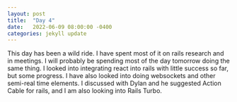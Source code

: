 ```yaml
---
layout: post
title:  "Day 4"
date:   2022-06-09 08:00:00 -0400
categories: jekyll update
---
```


This day has been a wild ride. I have spent most of it on rails research and in meetings. I will probably be spending most of the day tomorrow doing the same thing. I looked into integrating react into rails with little success so far, but some progress. I have also looked into doing websockets and other semi-real time elements. I discussed with Dylan and he suggested Action Cable for rails, and I am also looking into Rails Turbo.